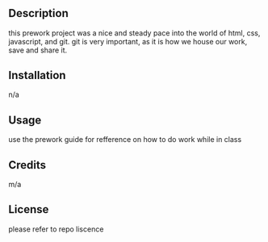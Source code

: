 # <Prework-study-guide>

## Description

this prework project was a nice and steady pace into the world of html, css, javascript, and git. git is very important, as it is how we house our work, save and share it.


## Installation

n/a

## Usage

use the prework guide for refference on how to do work while in class

## Credits

m/a

## License

please refer to repo liscence

